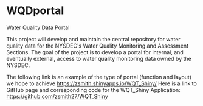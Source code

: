 # WQDportal
Water Quality Data Portal

This project will develop and maintain the central repository for water quality data for the NYSDEC's Water Quality Monitoring and Assessment Sections. The goal of the project is to develop a portal for internal, and eventually external, access to water quality monitoring data owned by the NYSDEC.

The following link is an example of the type of portal (function and layout) we hope to achieve https://zsmith.shinyapps.io/WQT_Shiny/
  Here is a link to GitHub page and corresponding code for the WQT_Shiny Application:  https://github.com/zsmith27/WQT_Shiny
